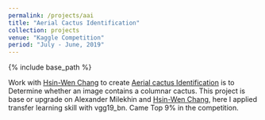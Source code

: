 ```yaml
---
permalink: /projects/aai
title: "Aerial Cactus Identification"
collection: projects
venue: "Kaggle Competition"
period: "July - June, 2019"
---
```


{% include base_path %}


Work with [Hsin-Wen Chang](https://www.linkedin.com/in/hsin-wen-chang/) to create [Aerial cactus Identification](https://www.kaggle.com/ahkhalwai55/simple-fastai-exercise-vgg19-bn) is to Determine whether an image contains a columnar cactus. This project is base or upgrade on Alexander Milekhin and [Hsin-Wen Chang](https://www.linkedin.com/in/hsin-wen-chang/), here I applied transfer learning skill with vgg19_bn. Came Top 9% in the competition.
